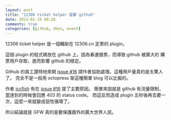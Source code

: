 ```yaml
---
layout: post
title: "12306 ticket helper 猛擊 github"
date: 2013-01-16 00:28
comments: true
categories: [github, ddos, event]
---
```


12306 ticket helper 是一個輔助在 12306.cn 定票的 plugin。

這個 plugin 的程式碼放在 github 上。因為春運搶票，而導致 github 被廣大的
購票用戶存取，進而影響 github 的穩定。

Github 的員工還特地來開 [issue #16][issue16] 請作者協助處理。這種用戶量真的是太驚人了。
完全不是一般用 octopress 架這種簡單 blog 可以比擬的。

<!--more-->

作者 [iccfish][iccfish] 有在 [issue #16][issue16] 提了主要原因。
簡單來說就是 github 有流量限制，當達到的時候會回應 403 的 status code。
而這反而造成 plugin 五秒後再去要一次，這麼一來就變成惡性循環了。

所以結論就是 GFW 真的是要保護牆外的廣大世界人民。

[iccfish]: https://github.com/iccfish
[issue16]: https://github.com/iccfish/12306_ticket_helper/issues/16


